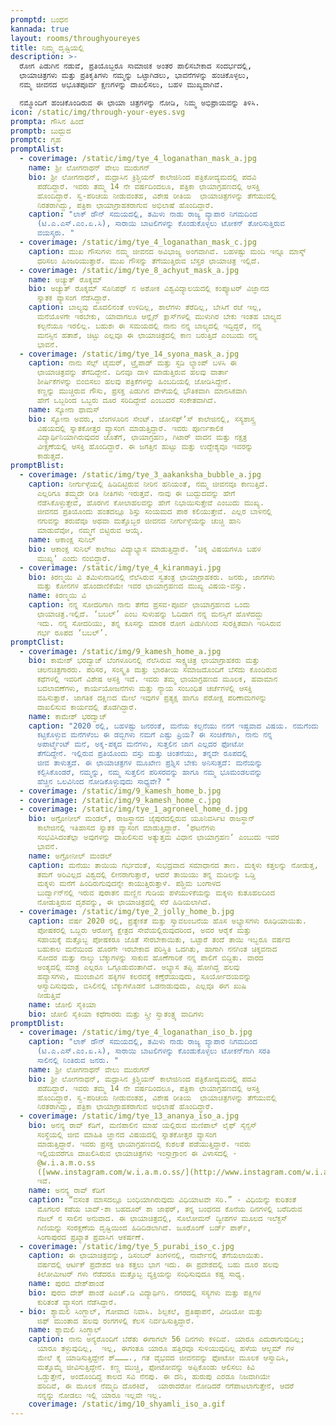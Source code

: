 ```yaml
---
promptd: ಬಂಧನ
kannada: true
layout: rooms/throughyoureyes
title: ನಿಮ್ಮ ದೃಷ್ಟಿಯಲ್ಲಿ
description: >-
  ರೋಗ ಪಿಡುಗಿನ ನಡುವೆ, ಪ್ರತಿಯೊಬ್ಬರೂ ಸಾಮಾಜಿಕ ಅಂತರ ಪಾಲಿಸಬೇಕಾದ ಸಂದರ್ಭದಲ್ಲಿ,
  ಛಾಯಾಚಿತ್ರಗಳು ಮತ್ತು ಪ್ರತಿಕೃತಿಗಳು ನಮ್ಮನ್ನು ಒಟ್ಟಾಗಿಡಲು, ಭಾವನೆಗಳನ್ನು ಹಂಚಿಕೊಳ್ಳಲು,
  ನಮ್ಮ ಜೀವನದ ಅಭೂತಪೂರ್ವ ಕ್ಷಣಗಳನ್ನು ದಾಖಲಿಸಲು, ಬಹಳ ಮುಖ್ಯವಾಗಿವೆ.

  ನಮ್ಮೊಂದಿಗೆ ಹಂಚಿಕೊಂಡಿರುವ ಈ ಛಾಯಾ ಚಿತ್ರಗಳನ್ನು ನೋಡಿ, ನಿಮ್ಮ ಅಭಿಪ್ರಾಯವನ್ನು ತಿಳಿಸಿ.
icon: /static/img/through-your-eyes.svg
prompta: ಗೌಸಿನ ಹಿಂದೆ
promptb: ಬುದ್ಬುದ
promptc: ಗೃಹ
promptAlist:
  - coverimage: /static/img/tye_4_loganathan_mask_a.jpg
    name: ಶ್ರೀ ಲೋಗನಾಥನ್‌ ವೇಲು ಮುರುಗನ್‌
    bio: ಶ್ರೀ ಲೋಗನಾಥನ್‌, ಮದ್ರಾಸಿನ ಕ್ರಿಶ್ಚಿಯನ್‌ ಕಾಲೇಜಿನಿಂದ ಪತ್ರಿಕೋದ್ಯಮದಲ್ಲಿ ಪದವಿ
      ಪಡೆದಿದ್ದಾರೆ. ಇವರು ತಮ್ಮ 14 ನೇ ವರ್ಷದಿಂದಲೂ, ಪತ್ರಿಕಾ ಛಾಯಾಗ್ರಹಣದಲ್ಲಿ ಆಸಕ್ತಿ
      ಹೊಂದಿದ್ದಾರೆ. ಸ್ವ-ಪರಿಚಯ ನೀಡುವಂತಹ, ವಿಶೇಷ ರೀತಿಯ  ಛಾಯಾಚಿತ್ರಗಳನ್ನು ತೆಗೆಯುವಲ್ಲಿ
      ನಿರತರಾಗಿದ್ದು, ಪತ್ರಿಕಾ ಛಾಯಾಗ್ರಾಹಕರಾಗುವ ಅಭಿಲಾಷೆ ಹೊಂದಿದ್ದಾರೆ.
    caption: "ಲಾಕ್‌ ಡೌನ್‌ ಸಮಯದಲ್ಲಿ, ತಮಿಳು ನಾಡು ರಾಜ್ಯ ವ್ಯಾಪಾರ ನಿಗಮದಿಂದ
      (ಟಿ.ಎ.ಎಸ್.ಎಂ.ಏ.ಸಿ), ಸಾರಾಯಿ ಬಾಟಲಿಗಳನ್ನು ಕೊಂಡುಕೊಳ್ಳಲು ಟೋಕನ್‌ ತೋರಿಸುತ್ತಿರುವ
      ವಯಸ್ಕರು. "
  - coverimage: /static/img/tye_4_loganathan_mask_c.jpg
    caption: ಮುಖ ಗೌಸುಗಳು ನಮ್ಮ ಜೀವನದ ಅವಿಭಾಜ್ಯ ಅಂಗವಾಗಿವೆ. ಬಹಳಷ್ಟು ಮಂದಿ ಇನ್ನೂ ಮಾಸ್ಕ್‌
      ಧರಿಸಲು ಹಿಂಜರಿಯುತ್ತಾರೆ. ಮುಖ ಗೌಸನ್ನು ತೆಗೆಯುತ್ತಿರುವ ಬೆಸ್ತರ ಛಾಯಾಚಿತ್ರ ಇಲ್ಲಿದೆ.
  - coverimage: /static/img/tye_8_achyut_mask_a.jpg
    name: ಅಚ್ಯುತ್‌ ರೊಕ್ಕಮ್‌
    bio: ಅಚ್ಯುತ್‌ ರೊಕ್ಕಮ್‌ ಸೊನಿಪಥ್‌ ನ ಅಶೋಕ ವಿಶ್ವವಿದ್ಯಾಲಯದಲ್ಲಿ ಕಂಪ್ಯೂಟರ್‌ ವಿಜ್ಞಾನದ
      ಸ್ನಾತಕ ವ್ಯಾಸಂಗ ನೆಡೆಸಿದ್ದಾರೆ.
    caption: ಬಾಲ್ಯವು ಮೊದಲಿನಂತೆ ಉಳಿದಿಲ್ಲ, ಶಾಲೆಗಳು ತೆರೆದಿಲ್ಲ, ಬೇಸಿಗೆ ರಜೆ ಇಲ್ಲ,
      ಮನೆಯೊಳಗೇ ಇರಬೇಕು, ಯಾವಾಗಲೂ ಆನ್ಲೈನ್‌ ಕ್ಲಾಸ್‌ಗಳಲ್ಲಿ ಮುಳುಗಿರ ಬೇಕು ಇಂತಹ ಬಾಲ್ಯದ
      ಕಲ್ಪನೆಯೂ ಇರಲಿಲ್ಲ. ಬಹುಶಃ ಈ ಸಮಯದಲ್ಲಿ ನಾನು ನನ್ನ ಬಾಲ್ಯದಲ್ಲಿ ಇದ್ದಿದ್ದರೆ, ನನ್ನ
      ಮನಸ್ಸಿನ ಹತಾಶೆ, ಚಿಟ್ಟು ಎಲ್ಲವೂ ಈ ಛಾಯಾಚಿತ್ರದಲ್ಲಿ ಕಾಣ ಬರುತ್ತಿದೆ ಎಂಬುದು ನನ್ನ
      ಭಾವನೆ.
  - coverimage: /static/img/tye_14_syona_mask_a.jpg
    caption: ನಾನು ಸೆಲ್ಫ್‌ ಟೈಮರ್‌, ಟ್ರೈಪಾಡ್‌ ಮತ್ತು ಸ್ಟಡಿ ಲ್ಯಾಂಪ್‌ ಬಳಸಿ ಈ
      ಛಾಯಾಚಿತ್ರವನ್ನು ತೆಗೆದಿದ್ದೇನೆ. ದಿನವೂ ದಾಳಿ ಮಾಡುತ್ತಿರುವ ಹಲವು ವಾರ್ತಾ
      ಶೀರ್ಷಿಕೆಗಳನ್ನು ಬಿಂಬಿಸಲು ಹಲವು ಪತ್ರಿಕೆಗಳನ್ನು ಹಿಂಬದಿಯಲ್ಲಿ ಜೋಡಿಸಿದ್ದೇನೆ.
      ಕಣ್ಣನ್ನು ಮುಚ್ಚಿರುವ ಗೌಸು, ಪ್ರಸಕ್ತ ಪಿಡುಗಿನ ವೇಳೆಯಲ್ಲಿ ಭೌತಿಕವಾಗಿ ಮಾನಸಿಕವಾಗಿ
      ಹೇಗೆ ಒಬ್ಬರಿಂದ ಒಬ್ಬರು ದೂರ ಸರಿದಿದ್ದೇವೆ ಎಂಬುದರ ಸಂಕೇತವಾಗಿದೆ.
    name: ಸ್ಯೋನಾ ಥಾಮಸ್‌
    bio: ಸ್ಯೋನಾ ಅವರು, ಬೆಂಗಳೂರಿನ ಸೇಂಟ್. ಜೋಸೆಫ್‌ʼಸ್‌ ಕಾಲೇಜಿನಲ್ಲಿ, ಸಸ್ಯಶಾಸ್ತ್ರ
      ವಿಷಯದಲ್ಲಿ ಸ್ನಾತಕೋತ್ತರ ವ್ಯಾಸಂಗ ಮಾಡುತ್ತಿದ್ದಾರೆ. ಇವರು ಪೂರ್ಣಕಾಲಿಕ
      ವಿದ್ಯಾರ್ಥಿನಿಯಾಗಿರುವುದರ ಜೊತೆಗೆ, ಛಾಯಾಗ್ರಹಣ, ಗಿಟಾರ್‌ ವಾದನ ಮತ್ತು ನಕ್ಷತ್ರ
      ವೀಕ್ಷಣೆಯಲ್ಲಿ ಆಸಕ್ತಿ ಹೊಂದಿದ್ದಾರೆ. ಈ ಜಗತ್ತಿನ ಹುಟ್ಟು ಮತ್ತು ಉದ್ದೇಶ್ಯವೂ ಇವರನ್ನು
      ಕಾಡುತ್ತದೆ.
promptBlist:
  - coverimage: /static/img/tye_3_aakanksha_bubble_a.jpg
    caption: ನೀರ್ಗುಳ್ಳೆಯಲ್ಲಿ ಹಿಡಿದಿಟ್ಟಿರುವ ನೀರಿನ ಹನಿಯಂತೆ, ನಮ್ಮ ಜೀವನವೂ ಕಾಣುತ್ತಿದೆ.
      ಎಲ್ಲರಿಗೂ ತಮ್ಮದೇ ರೀತಿ ನೀತಿಗಳು ಇರುತ್ತವೆ. ನಾವು ಈ ಬುದ್ಬುದವನ್ನು ಹೇಗೆ
      ನೆಡೆಸಿಕೊಳ್ಳುತ್ತೇವೆ, ಹೊರಗಿನ ಕೋಲಾಹಲವನ್ನು ಹೇಗೆ ನಿಭಾಯಿಸುತ್ತೇವೆ ಎಂಬುದು ಮುಖ್ಯ.
      ಜೀವನದ ಪ್ರತಿಯೊಂದು ಹಂತದಲ್ಲೂ ಶಿಸ್ತು ಸಂಯಮದ ಪಾಠ ಕಲಿಯುತ್ತೇವೆ. ಎಲ್ಲರ ಬಾಳಿನಲ್ಲಿ
      ನಗುವನ್ನು ತರುವೆವೂ ಅಥವಾ ಮತ್ತೊಬ್ಬರ ಜೀವನದ ನೀರ್ಗುಳ್ಳೆಯನ್ನು ಚುಚ್ಚಿ ಹಾನಿ
      ಮಾಡುವೆವೋ, ನಮ್ಮಗೆ ಬಿಟ್ಟಿರುವ ಆಯ್ಕೆ.
    name: ಆಕಾಂಕ್ಷ ಸುನಿಲ್‌
    bio: ಆಕಾಂಕ್ಷ ಸುನಿಲ್‌ ಕಾಲೇಜು ವಿದ್ಯಾಭ್ಯಾಸ ಮಾಡುತ್ತಿದ್ದಾರೆ. ʼಚಿಕ್ಕ ವಿಷಯಗಳೂ ಬಹಳ
      ಮುಖ್ಯʼ ಎಂದು ನಂಬಿದ್ದಾರೆ.
  - coverimage: /static/img/tye_4_kiranmayi.jpg
    bio: ಕಿರಣ್ಮಯಿ ವಿ ತಮಿಳುನಾಡಿನಲ್ಲಿ ನೆಲೆಸಿರುವ ಸ್ವತಂತ್ರ ಛಾಯಾಗ್ರಾಹಕರು. ಜನರು, ಜಾಗಗಳು
      ಮತ್ತು ಕೋನಗಳ ಹೊಂದಾಣಿಕೆಯೇ ಇವರ ಛಾಯಾಗ್ರಹಣದ ಮುಖ್ಯ ವಿಷಯ-ವಸ್ತು.
    name: ಕಿರಣ್ಮಯಿ ವಿ
    caption: ನನ್ನ ಸೋದರಿಗಾಗಿ ನಾನು ತೆಗೆದ ಪ್ರಸವ-ಪೂರ್ವ ಛಾಯಾಗ್ರಹಣದ ಒಂದು
      ಛಾಯಾಚಿತ್ರ.ಇಲ್ಲಿದೆ. ‘ಬಬಲ್‌’ ಎಂಬ ಸುಳುಹನ್ನು ಓದಿದಾಗ ನನ್ನ ಮನಸ್ಸಿಗೆ ಹೊಳೆದದ್ದು
      ಇದು. ನನ್ನ ಸೋದರಿಯು, ತನ್ನ ಕೂಸನ್ನು ಮಾರಕ ರೋಗ ಪಿಡುಗಿನಿಂದ ಸುರಕ್ಷಿತವಾಗಿ ಇರಿಸಿರುವ
      ಗರ್ಭ ರೂಪದ ‘ಬಬಲ್‌’.
promptClist:
  - coverimage: /static/img/9_kamesh_home_a.jpg
    bio: ಕಾಮೇಶ್‌ ಭರದ್ವಾಜ್‌ ಬೆಂಗಳೂರಿನಲ್ಲಿ ನೆಲೆಸಿರುವ ಸಾಕ್ಷ್ಯಚಿತ್ರ ಛಾಯಾಗ್ರಾಹಕರು ಮತ್ತು
      ಚಲನಚಿತ್ರಗಾರರು. ಪರಿಸರ, ಸಂಸ್ಕೃತಿ ಮತ್ತು ಭಾರತೀಯ ಸಮಾಜದೊಂದಿಗೆ ಬೆಸೆದು ಕೊಂಡಿರುವ
      ಕಥೆಗಳಲ್ಲಿ ಇವರಿಗೆ ವಿಶೇಷ ಆಸಕ್ತಿ ಇದೆ. ಇವರು ತಮ್ಮ ಛಾಯಾಗ್ರಹಣದ ಮೂಲಕ, ಹವಾಮಾನ
      ಬದಲಾವಣೆಗಳು, ಕಾರ್ಯಯೋಜನೆಗಳು ಮತ್ತು ನ್ಯಾಯ ಸಂಬಂಧಿತ ಚರ್ಚೆಗಳಲ್ಲಿ ಆಸಕ್ತಿ
      ವಹಿಸುತ್ತಾರೆ. ಜಾಗತಿಕ ದಕ್ಷಿಣದ ಮೇಲೆ ಇವುಗಳ ಪ್ರತ್ಯಕ್ಷ ಹಾಗೂ ಪರೋಕ್ಷ ಪರಿಣಾಮಗಳನ್ನು
      ದಾಖಲಿಸುವ ಕಾರ್ಯದಲ್ಲಿ ತೊಡಗಿದ್ದಾರೆ.
    name: ಕಾಮೇಶ್‌ ಭರದ್ವಾಜ್‌
    caption: "2020 ರಲ್ಲಿ, ಬಹಳಷ್ಟು ಜನರಂತೆ, ಮನೆಯ ಕಲ್ಪನೆಯು ನನಗೆ ಇಷ್ಟವಾದ ವಿಷಯ. ನಮಗೆಂದು
      ಕಟ್ಟಿಕೊಳ್ಳುವ ಮನೆಗಳೆಂಬ ಈ ಡಬ್ಬಿಗಳು ನಮಗೆ ಎಷ್ಟು ಪ್ರಿಯ? ಈ ಸಂಚಿಕೆಗಾಗಿ, ನಾನು ನನ್ನ
      ಅಪಾರ್ಟ್ಮೆಂಟ್‌ ಮನೆ, ಅಕ್ಕ-ಪಕ್ಕದ ಮನೆಗಳು, ಸುತ್ತಲಿನ ಜಾಗ ಎಲ್ಲದರ ಫೋಟೋ
      ತೆಗೆದಿದ್ದೇನೆ. ಇಲ್ಲಿರುವ ಪ್ರತಿಯೊಂದು ವಸ್ತು ಮತ್ತು ಚಿಂತನೆಯು, ತನ್ನದೇ ರೂಪದಲ್ಲಿ
      ಜೀವ ತಾಳುತ್ತದೆ. ಈ ಛಾಯಾಚತ್ರಗಳ ಮೂಖೇಣ ಪ್ರಶ್ನಿಸ ಬೇಕು ಅನಿಸುತ್ತದೆ: ಮನೆಯನ್ನು
      ಕಲ್ಪಿಸಿಕೊಂಡರೆ, ನಮ್ಮನ್ನು, ನಮ್ಮ ಸುತ್ತಲಿನ ಪರಿಸರವನ್ನು ಹಾಗೂ ನಮ್ಮ ಭೂಮಂಡಲವನ್ನು
      ಹೆಚ್ಚಿನ ಒಲವಿನಿಂದ ನೋಡಿಕೊಳ್ಳುವುದು ಸಾಧ್ಯವೇ? "
  - coverimage: /static/img/9_kamesh_home_b.jpg
  - coverimage: /static/img/9_kamesh_home_c.jpg
  - coverimage: /static/img/tye_1_agroneel_home_d.jpg
    bio: ಅಗ್ರೋನೀಲ್‌ ಮಂಡಲ್‌, ರಾಜಸ್ಥಾನದ ಜೈಪುರದಲ್ಲಿರುವ ಯೂನಿವರ್ಸಿಟಿ ರಾಜಸ್ಥಾನ್‌
      ಕಾಲೇಜಿನಲ್ಲಿ ಇತಿಹಾಸದ ಸ್ನಾತಕ ವ್ಯಾಸಂಗ ಮಾಡುತ್ತಿದ್ದಾರೆ. ʼಘಟನೆಗಳು
      ಸಂಭವಿಸಿದಂತೆಲ್ಲಾ ಅವುಗಳನ್ನು ದಾಖಲಿಸುವ ಅತ್ಯುತ್ತಮ ವಿಧಾನ ಛಾಯಾಗ್ರಹಣʼ ಎಂಬುದು ಇವರ
      ಭಾವನೆ.
    name: ಅಗ್ರೋನೀಲ್‌ ಮಂಡಲ್‌
    caption: ಮನೆಯು ತಾಯಿಯ ಗರ್ಭದಂತೆ, ಸುಭದ್ರವಾದ ಸಮಾಧಾನದ ತಾಣ. ಮಕ್ಕಳು ಕತ್ತಲನ್ನು ನೋಡುತ್ತ,
      ತಮಗೆ ಅರಿವಿಲ್ಲದ ವಿಶ್ವದಲ್ಲಿ ಲೀನರಾಗುತ್ತಾರೆ, ಆದರೆ ತಾಯಿಯು ತನ್ನ ಮಡಿಲನ್ನು ಒಡ್ಡಿ
      ಮಕ್ಕಳು ಮನೆಗೆ ಹಿಂದಿರುಗುವುದನ್ನೇ ಕಾಯುತ್ತಿರುತ್ತಾಳೆ. ಪಶ್ಚಿಮ ಬಂಗಾಳದ
      ಬುರ್ದ್ವಾನ್‌ನಲ್ಲಿ ಇರುವ ಪುರಾತನ ಮಣ್ಣಿನ ಗುಡಿಯ ಪಳೆಯುಳಿಕೆಯನ್ನು ಮಕ್ಕಳು ಕುತೂಹಲದಿಂದ
      ನೋಡುತ್ತಿರುವ ದೃಶವನ್ನು, ಈ ಛಾಯಾಚಿತ್ರದಲ್ಲಿ ಸೆರೆ ಹಿಡಿಯಲಾಗಿದೆ.
  - coverimage: /static/img/tye_2_jolly_home_b.jpg
    caption: ವರ್ಷ 2020 ರಲ್ಲಿ, ಪ್ರತ್ಯೇಕತೆ ಮತ್ತು ಸ್ವಾವಲಂಬನೆಯ ಹೊಸ ಅಭ್ಯಾಸಗಳು ರೂಢಿಯಾಯಿತು.
      ಪೋಷಕರಲ್ಲಿ ಒಬ್ಬರು ಆರೋಗ್ಯ ಕ್ಷೇತ್ರದ ಸೇವೆಯಲ್ಲಿರುವುದರಿಂದ, ಅವರ ಆರೈಕೆ ಮತ್ತು
      ಸಹಾಯಕ್ಕೆ ಮತ್ತೊಬ್ಬ ಪೋಷಕರೂ ಜೊತೆ ಸೇರಬೇಕಾಯಿತು, ಒಟ್ಟಾರೆ ತಂದೆ ತಾಯಿ ಇಬ್ಬರೂ ವರ್ಷದ
      ಬಹುಕಾಲ ಮನೆಯಿಂದ ಹೊರಗೇ ಇರಬೇಕಾದ ಪರಿಸ್ಥಿತಿ ಒದಗಿತು, ಹಾಗಾಗಿ ನನಗಿಂತ ಚಿಕ್ಕವನಾದ
      ಸೋದರ ಮತ್ತು ನಾಲ್ಕು ಬೆಕ್ಕುಗಳನ್ನು ಸಾಕುವ ಹೊಣೆಗಾರಿಕೆ ನನ್ನ ಪಾಲಿಗೆ ಬಿದ್ದಿತು. ವಾರದ
      ಅಂತ್ಯದಲ್ಲಿ ಮಾತ್ರ ಎಲ್ಲರೂ ಒಗ್ಗೂಡುವಂತಾಗಿದೆ. ಅಭ್ಯಾಸ ತಪ್ಪಿ ಹೋಗಿದ್ದ ಹಲವು
      ಹವ್ಯಾಸಗಳು, ಮುಂಜಾವಿನ ಹಕ್ಕಿಗಳ ಕಲರವಕ್ಕೆ ಕಣ್ತೆರೆಯುವುದು, ಸೂರ್ಯೋದಯವನ್ನು
      ಆಸ್ವಾದಿಸುವುದು, ಬಿಸಿಲಿನಲ್ಲಿ ಬೆಕ್ಕುಗಳೊಡನೆ ಒಡನಾಡುವುದು, ಎಲ್ಲವೂ ಈಗ ಖುಷಿ
      ನೀಡುತ್ತಿವೆ
    name: ಜೋಲಿ ಸೈಕಿಯಾ
    bio: ಜೋಲಿ ಸೈಕಿಯಾ ಕಥೆಗಾರರು ಮತ್ತು ಸ್ತ್ರೀ ಸ್ವಾತಂತ್ರ್ಯ ವಾದಿಗಳು
promptDlist:
  - coverimage: /static/img/tye_4_loganathan_iso_b.jpg
    caption: "ಲಾಕ್‌ ಡೌನ್‌ ಸಮಯದಲ್ಲಿ, ತಮಿಳು ನಾಡು ರಾಜ್ಯ ವ್ಯಾಪಾರ ನಿಗಮದಿಂದ
      (ಟಿ.ಎ.ಎಸ್.ಎಂ.ಏ.ಸಿ), ಸಾರಾಯಿ ಬಾಟಲಿಗಳನ್ನು ಕೊಂಡುಕೊಳ್ಳಲು ಟೋಕನ್‌ಗಾಗಿ ಸರತಿ
      ಸಾಲಿನಲ್ಲಿ ನಿಂತಿರುವ ಜನರು. "
    name: ಶ್ರೀ ಲೋಗನಾಥನ್‌ ವೇಲು ಮುರುಗನ್‌
    bio: ಶ್ರೀ ಲೋಗನಾಥನ್‌, ಮದ್ರಾಸಿನ ಕ್ರಿಶ್ಚಿಯನ್‌ ಕಾಲೇಜಿನಿಂದ ಪತ್ರಿಕೋದ್ಯಮದಲ್ಲಿ ಪದವಿ
      ಪಡೆದಿದ್ದಾರೆ. ಇವರು ತಮ್ಮ 14 ನೇ ವರ್ಷದಿಂದಲೂ, ಪತ್ರಿಕಾ ಛಾಯಾಗ್ರಹಣದಲ್ಲಿ ಆಸಕ್ತಿ
      ಹೊಂದಿದ್ದಾರೆ. ಸ್ವ-ಪರಿಚಯ ನೀಡುವಂತಹ, ವಿಶೇಷ ರೀತಿಯ  ಛಾಯಾಚಿತ್ರಗಳನ್ನು ತೆಗೆಯುವಲ್ಲಿ
      ನಿರತರಾಗಿದ್ದು, ಪತ್ರಿಕಾ ಛಾಯಾಗ್ರಾಹಕರಾಗುವ ಅಭಿಲಾಷೆ ಹೊಂದಿದ್ದಾರೆ.
  - coverimage: /static/img/tye_13_ananya_iso_a.jpg
    bio: ಅನನ್ಯ ರಾವ್‌ ಕೆಡಿಗೆ, ಮಣಿಪಾಲಿನ ಮಾಹೆ ಯಲ್ಲಿರುವ ಮಣಿಪಾಲ್‌ ಲೈಫ್‌ ಸೈನ್ಸಸ್‌
      ಸಂಸ್ಥೆಯಲ್ಲಿ ಜೀವ ಮಾಹಿತಿ ಜ್ಞಾನದ ವಿಷಯದಲ್ಲಿ ಸ್ನಾತಕೋತ್ತರ ವ್ಯಾಸಂಗ
      ಮಾಡುತ್ತಿದ್ದಾರೆ. ಇವರು ಪ್ರಸಕ್ತ ಛಾಯಾಗ್ರಹಣದಲ್ಲಿ ಕುಶಲತೆ ಪಡೆಯುತ್ತಿದ್ದಾರೆ. ಇವರು
      ಇಲ್ಲಿಯವರೆಗೂ ದಾಖಲಿಸಿರುವ ಛಾಯಾಚಿತ್ರಗಳು ಇಂಸ್ಟಾಗ್ರಾಂನ ಈ ವಿಳಾಸದಲ್ಲಿ -
      @w.i.a.m.o.ss
      ([www.instagram.com/w.i.a.m.o.ss/](http://www.instagram.com/w.i.a.m.o.ss/)) 
      ಇವೆ.
    name: ಅನನ್ಯ ರಾವ್‌ ಕೆಡಿಗೆ
    caption: “ವಸಂತ ಮಾಸದಲ್ಲೂ ಬಂಧಿಯಾಗಿರುವುದು ವಿಧಿಯಾಟವೇ ಸರಿ.” - ವಿಧಿಯನ್ನು ಕುರಿತಂತೆ
      ಮೊಗಲರ ಕಡೆಯ ಬಾದ್‌-ಶಾ ಬಹದೂರ್‌ ಶಾ ಜಾಫರ್,‌ ತನ್ನ ಬಂಧನದ ಕೊನೆಯ ದಿನಗಳಲ್ಲಿ ಬರೆದಿರುವ
      ಗಜಲ್‌ ನ ಸಾಲಿನ ಅನುವಾದ. ಈ ಛಾಯಾಚಿತ್ರದಲ್ಲಿ, ಸೊಲೋಮನ್‌ ದ್ವೀಪಗಳ ಮೂಲದ ಇಲೆಕ್ಟಸ್‌
      ಗಿಣಿಯನ್ನು ಸಂರಕ್ಷಣೆಯ ದೃಷ್ಟಿಯಿಂದ ಹಿಡಿದಿಡಲಾಗಿದೆ. ಜೂರೊಂಗ್‌ ಬರ್ಡ್‌ ಪಾರ್ಕ್,
      ಸಿಂಗಾಪುರದ ಪ್ರಖ್ಯಾತ ಪ್ರವಾಸಿಗ ಆಕರ್ಷಣೆ.
  - coverimage: /static/img/tye_5_purabi_iso_c.jpg
    caption: ಈ ಛಾಯಾಚಿತ್ರವನ್ನು, ಡಿಸಂಬರ್‌ ತಿಂಗಳಿನಲ್ಲಿ, ನಾರ್ವೇನಲ್ಲಿ ತೆಗೆಯಲಾಯಿತು.
      ವರ್ಷದಲ್ಲಿ ಆರ್ಟಿಕ್ ಪ್ರದೇಶದ ಅತಿ ಕತ್ತಲು ಭಾಗ ಇದು. ಈ ಪ್ರದೇಶದಲ್ಲಿ ಬಹು ದೂರ ಹಲವು
      ಕಿಲೋಮೀಟರ್‌ ಗಳು ನೆಡೆದರೂ ಮತ್ತೊಬ್ಬ ವ್ಯಕ್ತಿಯನ್ನು ಸಂಧಿಸುವುದೂ ಕಷ್ಟ ಸಾಧ್ಯ.
    name: ಪುರಬಿ ದೇಶ್‌ಪಾಂಡೆ
    bio: ಪುರಬಿ ದೇಶ್‌ ಪಾಂಡೆ ಪಿಎಚ್.ಡಿ ವಿದ್ಯಾರ್ಥಿನಿ. ನಗರದಲ್ಲಿ ಸಸ್ಯಗಳು ಮತ್ತು ಪಕ್ಷಿಗಳ
      ಕುರಿತಂತೆ ವ್ಯಾಸಂಗ ನೆಡೆಸಿದ್ದಾರೆ.
  - bio: ಶ್ಯಾಮಲಿ ಸಿಂಗ್ಬಾಲ್‌, ಗೋವಾದ ನಿವಾಸಿ. ಶಿಲ್ಪಕಲೆ, ಪ್ರತಿಷ್ಠಾಪನೆ, ವೀಡಿಯೋ ಮತ್ತು
      ಜಿಫ್‌ ಮುಂತಾದ ಹಲವು ರಂಗಗಳಲ್ಲಿ ಕೆಲಸ ನಿರ್ವಹಿಸುತ್ತಿದ್ದಾರೆ.
    name: ಶ್ಯಾಮಲಿ ಸಿಂಗ್ಬಾಲ್‌
    caption: ನಾನು ಅನ್ಯರೊಂದಿಗೆ ಬೆರೆತು ಈಗಾಗಲೇ 56 ದಿನಗಳು ಕಳಿದಿವೆ. ಯಾರೂ ಎದುರಾಗುವುದಿಲ್ಲ;
      ಯಾರೂ ತಳ್ಳುವುದಿಲ್ಲ,  ಇಲ್ಲ, ಈಗಂತೂ ಯಾರೂ ಹತ್ತಿರವೂ ಸುಳಿಯುವುದಿಲ್ಲ ಹಳೆಯ ಆಲ್ಬಮ್ ಗಳ
      ಮೇಲೆ ಕೈ ಯಾಡಿಸುತ್ತಿದ್ದೇನೆ ಶ್……….‌, ಗತ ವೈಭವದ ಜೀವನವನ್ನು ಫೋಟೋ ಮೂಲಕ ಆಸ್ವಾದಿಸಿ,
      ಮತ್ತೊಮ್ಮೆ ಜೀವಿಸುತ್ತಿದ್ದೇನೆ. ಕಣ್ಣ ಮುಚ್ಚಿ, ಫೋಟೋವನ್ನು ಅಪ್ಪಿಕೊಂಡು ಆಲಿಸಲು ಕಿವಿ
      ಒಡ್ಡುತ್ತೇನೆ, ಅಂದೊಂದಿದ್ದ ಕಾಲದ ಸವಿ ನೆನಪು. ಈ ದನಿ, ಹುರುಪು ಎರಡೂ ನಿಜವಾಗಿಯೇ
      ಹರಿದಿವೆ, ಈ ಮೂಲಕ ನೆಮ್ಮದಿ ದೊರಕಿದೆ,  ಯಾರಾದರೋ ನೋಡಿದರೆ ನಗೆಪಾಟಲಾಗುತ್ತೇನೆ, ಆದರೆ
      ನನ್ನನ್ನು ನೋಡಲು ಇಲ್ಲಿ ಯಾರೂ ಇಲ್ಲವೇ ಇಲ್ಲ.
    coverimage: /static/img/10_shyamli_iso_a.gif
---
```

